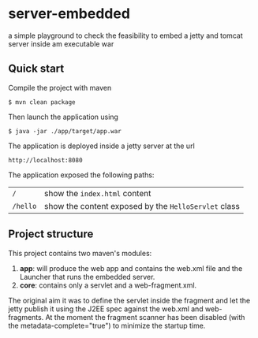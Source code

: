 # server-embedded
a simple playground to check the feasibility to embed a jetty and tomcat server inside am executable war

## Quick start

Compile the project with maven

    $ mvn clean package

Then launch the application using

    $ java -jar ./app/target/app.war

The application is deployed inside a jetty server at the url

    http://localhost:8080

The application exposed the following paths:
<table>
<tr>
<td><code>/</code></td>
<td>show the <code>index.html</code> content</td>
</tr>
<tr>
<td><code>/hello</code></td>
<td>show the content exposed by the <code>HelloServlet</code> class</td>
</tr>
</table>

## Project structure

This project contains two maven's modules:
1. **app**: will produce the web app and contains the web.xml file and the Launcher that runs the embedded server.
2. **core**: contains only a servlet and a web-fragment.xml.

The original aim it was to define the servlet inside the fragment and let the jetty publish it using the J2EE spec against the web.xml and web-fragments.
At the moment the fragment scanner has been disabled (with the metadata-complete="true") to minimize the startup time. 

